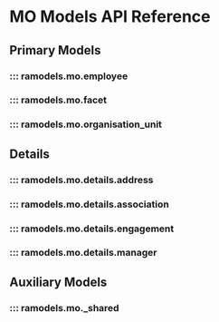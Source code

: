 <!--
SPDX-FileCopyrightText: 2021 Magenta ApS <https://magenta.dk>
SPDX-License-Identifier: MPL-2.0
-->

# MO Models API Reference

## Primary Models
### ::: ramodels.mo.employee
### ::: ramodels.mo.facet
### ::: ramodels.mo.organisation_unit

## Details
### ::: ramodels.mo.details.address
### ::: ramodels.mo.details.association
### ::: ramodels.mo.details.engagement
### ::: ramodels.mo.details.manager

## Auxiliary Models
### ::: ramodels.mo._shared